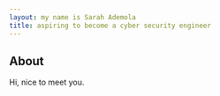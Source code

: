 ```yaml
---
layout: my name is Sarah Ademola
title: aspiring to become a cyber security engineer
---
```


## About

Hi, nice to meet you.
